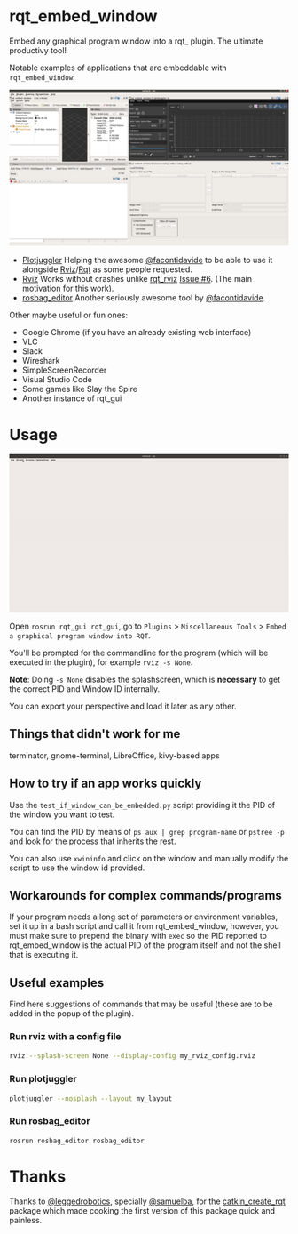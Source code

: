 # rqt_embed_window

Embed any graphical program window into a rqt_ plugin. The ultimate productivy tool!

Notable examples of applications that are embeddable with `rqt_embed_window`:

![Screenshot of SimpleScreenRecorder, Rviz, Plotjuggler, rosbag_editor and a normal rqt_console](screenshot1.png)

* [Plotjuggler](https://www.plotjuggler.io) Helping the awesome [@facontidavide](https://github.com/facontidavide) to be able to use it alongside [Rviz](https://github.com/facontidavide/PlotJuggler/issues/87)/[Rqt](https://github.com/facontidavide/PlotJuggler/issues/5) as some people requested.
* [Rviz](http://wiki.ros.org/rviz) Works without crashes unlike [rqt_rviz](http://wiki.ros.org/rqt_rviz) [Issue #6](https://github.com/ros-visualization/rqt_rviz/issues/6). (The main motivation for this work).
* [rosbag_editor](https://github.com/facontidavide/rosbag_editor) Another seriously awesome tool by [@facontidavide](https://github.com/facontidavide).

Other maybe useful or fun ones:
* Google Chrome (if you have an already existing web interface)
* VLC
* Slack
* Wireshark
* SimpleScreenRecorder
* Visual Studio Code
* Some games like Slay the Spire
* Another instance of rqt_gui


# Usage

![Example usage in rqt_gui](usage.gif)

Open `rosrun rqt_gui rqt_gui`, go to `Plugins` > `Miscellaneous Tools` > `Embed a graphical program window into RQT`.

You'll be prompted for the commandline for the program (which will be executed in the plugin), for example `rviz -s None`.

**Note**: Doing `-s None` disables the splashscreen, which is **necessary** to get the correct PID and Window ID internally.

You can export your perspective and load it later as any other.

## Things that didn't work for me
terminator, gnome-terminal, LibreOffice, kivy-based apps


## How to try if an app works quickly
Use the `test_if_window_can_be_embedded.py` script providing it the PID of the window you want to test.

You can find the PID by means of `ps aux | grep program-name` or `pstree -p` and look for the process that inherits the rest.

You can also use `xwininfo` and click on the window and manually modify the script to use the window id provided.

## Workarounds for complex commands/programs
If your program needs a long set of parameters or environment variables, set it up in a bash
script and call it from rqt_embed_window, however, you must make sure to prepend the binary with `exec` so the PID reported to rqt_embed_window is the actual PID of the program itself and not the
shell that is executing it.

## Useful examples

Find here suggestions of commands that may be useful (these are to be added in the popup of the plugin).

### Run rviz with a config file
```bash
rviz --splash-screen None --display-config my_rviz_config.rviz
```

### Run plotjuggler
```bash
plotjuggler --nosplash --layout my_layout
```

### Run rosbag_editor
```bash
rosrun rosbag_editor rosbag_editor
```

# Thanks

Thanks to [@leggedrobotics](https://github.com/leggedrobotics), specially [@samuelba](https://github.com/samuelba), for the [catkin_create_rqt](https://github.com/leggedrobotics/catkin_create_rqt) package which made cooking the first version of this package quick and painless.


